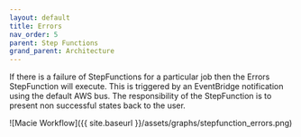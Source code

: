 ```yaml
---
layout: default
title: Errors
nav_order: 5
parent: Step Functions
grand_parent: Architecture
---
```


<!--
Copyright Amazon.com, Inc. or its affiliates. All Rights Reserved.
SPDX-License-Identifier: MIT-0
-->

If there is a failure of StepFunctions for a particular job then the Errors StepFunction will execute. This is triggered by an EventBridge notification using the default AWS bus. The responsibility of the StepFunction is to present non successful states back to the user.

![Macie Workflow]({{ site.baseurl }}/assets/graphs/stepfunction_errors.png)